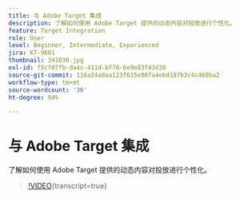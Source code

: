 ```yaml
---
title: 与 Adobe Target 集成
description: 了解如何使用 Adobe Target 提供的动态内容对投放进行个性化。
feature: Target Integration
role: User
level: Beginner, Intermediate, Experienced
jira: KT-9601
thumbnail: 341030.jpg
exl-id: f5cf07fb-da4c-411d-bf78-6e9e83f43d30
source-git-commit: 116a24a8aa123f615e08fa4ebd187b3c4c460ba2
workflow-type: tm+mt
source-wordcount: '36'
ht-degree: 94%

---
```


# 与 Adobe Target 集成

了解如何使用 Adobe Target 提供的动态内容对投放进行个性化。

>[!VIDEO](https://video.tv.adobe.com/v/341030?quality=12&learn=on){transcript=true}
